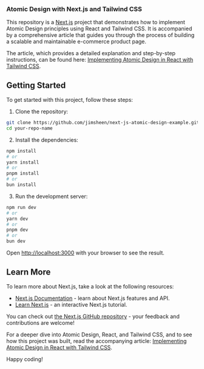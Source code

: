 ### **Atomic Design with Next.js and Tailwind CSS**

This repository is a [Next.js](https://nextjs.org/) project that demonstrates how to implement Atomic Design principles using React and Tailwind CSS. It is accompanied by a comprehensive article that guides you through the process of building a scalable and maintainable e-commerce product page.

The article, which provides a detailed explanation and step-by-step instructions, can be found here: [Implementing Atomic Design in React with Tailwind CSS](https://medium.com/@james-sheen/implementing-atomic-design-in-react-95a2e6b8db21).

## **Getting Started**

To get started with this project, follow these steps:

1. Clone the repository:

```bash
git clone https://github.com/jimsheen/next-js-atomic-design-example.git
cd your-repo-name
```

2. Install the dependencies:

```bash
npm install
# or
yarn install
# or
pnpm install
# or
bun install
```

3. Run the development server:

```bash
npm run dev
# or
yarn dev
# or
pnpm dev
# or
bun dev
```

Open [http://localhost:3000](http://localhost:3000) with your browser to see the result.

## **Learn More**

To learn more about Next.js, take a look at the following resources:

- [Next.js Documentation](https://nextjs.org/docs) - learn about Next.js features and API.
- [Learn Next.js](https://nextjs.org/learn) - an interactive Next.js tutorial.

You can check out [the Next.js GitHub repository](https://github.com/vercel/next.js/) - your feedback and contributions are welcome!

For a deeper dive into Atomic Design, React, and Tailwind CSS, and to see how this project was built, read the accompanying article: [Implementing Atomic Design in React with Tailwind CSS](#link-to-article).

Happy coding!
